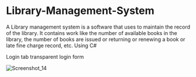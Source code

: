 # Library-Management-System
A Library management system is a software that uses to maintain the record of the library. It contains work like the number of available books in the library, the number of books are issued or returning or renewing a book or late fine charge record, etc. Using C#

Login tab
transparent login form

 ![Screenshot_14](https://user-images.githubusercontent.com/60029434/103143040-01923880-4739-11eb-940b-e9a4cdf78ddb.jpg)

